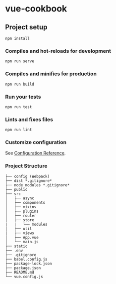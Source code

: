 # vue-cookbook

## Project setup
```
npm install
```

### Compiles and hot-reloads for development
```
npm run serve
```

### Compiles and minifies for production
```
npm run build
```

### Run your tests
```
npm run test
```

### Lints and fixes files
```
npm run lint
```

### Customize configuration
See [Configuration Reference](https://cli.vuejs.org/config/).

### Project Structure
```
├── config (Webpack)
├── dist *.gitignore*
├── node_modules *.gitignore*
├── public
├── src
│   ├── async
│   ├── components
│   ├── mixins
│   ├── plugins
│   ├── router
│   ├── store
|   |   └── modules
│   ├── util
|   ├── views
│   ├── App.vue
│   └── main.js
├── static
├── .env
├── .gitignore
├── babel.config.js
├── package-lock.json
├── package.json
├── README.md
└── vue.config.js
```
